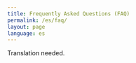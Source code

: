```yaml
---
title: Frequently Asked Questions (FAQ)
permalink: /es/faq/
layout: page
language: es
---
```


Translation needed.
